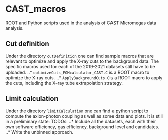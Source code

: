 # CAST_macros
ROOT and Python scripts used in the analysis of CAST Micromegas data analysis.

## Cut definition
Under the directory `cutDefinition` one can find sample macros that are relevant to optimize and apply
the X-ray cuts to the background data.
The specific macros used for each of the 2019-2021 datasets still have to be uploaded.
..* `optimizeCuts_FOMcalculator_CAST.C` is a ROOT macro to optimize the X-ray cuts.
..* `ApplyBackgroundCuts.C`is a ROOT macro to apply the cuts, including the X-ray tube extrapolation strategy.

## Limit calculation
Under the directory `limitCalculation` one can find a python script to compute the axion-photon coupling as well
as some data and plots. It is still in a preliminary state:
TODOs:
..* Include all the datasets, each with their own software efficiency, gas efficiency, background level and candidates.
..* Write the unbinned approach.
